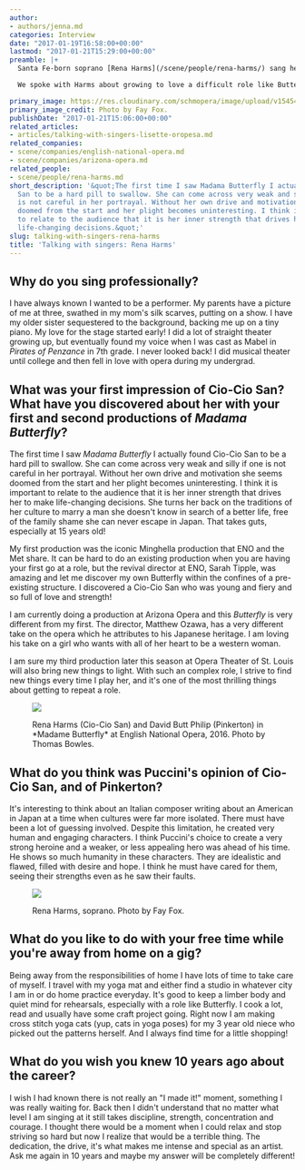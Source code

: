 ```yaml
---
author:
- authors/jenna.md
categories: Interview
date: "2017-01-19T16:58:00+00:00"
lastmod: "2017-01-21T15:29:00+00:00"
preamble: |+
  Santa Fe-born soprano [Rena Harms](/scene/people/rena-harms/) sang her first performances of Cio-Cio San in Anthony Minghella's famed production of *Madama Butterfly* at [English National Opera](/scene/companies/english-national-opera/), and this season, she has two more opportunities to dig deeper into the role. She is currently in rehearsals with director Matthew Ozawa for [Arizona Opera](http://www.azopera.org/performances/madama-butterfly/cast)'s upcoming production of *Butterfly*, January 28th to February 5th; in May, Harms reprises Cio-Cio San once again with [Opera Theater of Saint Louis.](https://www.opera-stl.org/season-and-events/productions/madame-butterfly-2017)

  We spoke with Harms about growing to love a difficult role like Butterfly, her post-rehearsal craft skills, and realizing that as a professional singer, there's no real "I made it!" moment.

primary_image: https://res.cloudinary.com/schmopera/image/upload/v1545409169/media/webhook-uploads/1484847271408/2017-01-19---Harms.jpg.jpg
primary_image_credit: Photo by Fay Fox.
publishDate: "2017-01-21T15:06:00+00:00"
related_articles:
- articles/talking-with-singers-lisette-oropesa.md
related_companies:
- scene/companies/english-national-opera.md
- scene/companies/arizona-opera.md
related_people:
- scene/people/rena-harms.md
short_description: '&quot;The first time I saw Madama Butterfly I actually found Cio-Cio
  San to be a hard pill to swallow. She can come across very weak and silly if one
  is not careful in her portrayal. Without her own drive and motivation she seems
  doomed from the start and her plight becomes uninteresting. I think it is important
  to relate to the audience that it is her inner strength that drives her to make
  life-changing decisions.&quot;'
slug: talking-with-singers-rena-harms
title: 'Talking with singers: Rena Harms'
---
```


## Why do you sing professionally?

I have always known I wanted to be a performer. My parents have a picture of me at three, swathed in my mom's silk scarves, putting on a show. I have my older sister sequestered to the background, backing me up on a tiny piano. My love for the stage started early! I did a lot of straight theater growing up, but eventually found my voice when I was cast as Mabel in *Pirates of Penzance* in 7th grade. I never looked back! I did musical theater until college and then fell in love with opera during my undergrad. 

## What was your first impression of Cio-Cio San? What have you discovered about her with your first and second productions of *Madama Butterfly*?

The first time I saw *Madama Butterfly* I actually found Cio-Cio San to be a hard pill to swallow. She can come across very weak and silly if one is not careful in her portrayal. Without her own drive and motivation she seems doomed from the start and her plight becomes uninteresting. I think it is important to relate to the audience that it is her inner strength that drives her to make life-changing decisions. She turns her back on the traditions of her culture to marry a man she doesn't know in search of a better life, free of the family shame she can never escape in Japan. That takes guts, especially at 15 years old!

My first production was the iconic Minghella production that ENO and the Met share. It can be hard to do an existing production when you are having your first go at a role, but the revival director at ENO, Sarah Tipple, was amazing and let me discover my own Butterfly within the confines of a pre-existing structure. I discovered a Cio-Cio San who was young and fiery and so full of love and strength!

I am currently doing a production at Arizona Opera and this *Butterfly* is very different from my first. The director, Matthew Ozawa, has a very different take on the opera which he attributes to his Japanese heritage. I am loving his take on a girl who wants with all of her heart to be a western woman. 

I am sure my third production later this season at Opera Theater of St. Louis will also bring new things to light. With such an complex role, I strive to find new things every time I play her, and it's one of the most thrilling things about getting to repeat a role.

<figure data-type="image">

![](https://res.cloudinary.com/schmopera/image/upload/v1545409169/media/webhook-uploads/1484850265194/2017-01-19---2016_ENOMadameButterfly_2016_ThomasBowles.jpg.jpg)
<figcaption>Rena Harms (Cio-Cio San) and David Butt Philip (Pinkerton) in *Madame Butterfly* at English National Opera, 2016. Photo by Thomas Bowles.</figcaption>
</figure>

## What do you think was Puccini's opinion of Cio-Cio San, and of Pinkerton?

It's interesting to think about an Italian composer writing about an American in Japan at a time when cultures were far more isolated. There must have been a lot of guessing involved. Despite this limitation, he created very human and engaging characters. I think Puccini's choice to create a very strong heroine and a weaker, or less appealing hero was ahead of his time. He shows so much humanity in these characters. They are idealistic and flawed, filled with desire and hope. I think he must have cared for them, seeing their strengths even as he saw their faults.

<figure data-type="image">

![](https://res.cloudinary.com/schmopera/image/upload/v1545409169/media/webhook-uploads/1484847328185/2017-01-19---Harms-2.jpg.jpg)<figcaption>Rena Harms, soprano. Photo by Fay Fox.</figcaption>
</figure>

## What do you like to do with your free time while you're away from home on a gig? 

Being away from the responsibilities of home I have lots of time to take care of myself. I travel with my yoga mat and either find a studio in whatever city I am in or do home practice everyday. It's good to keep a limber body and quiet mind for rehearsals, especially with a role like Butterfly. I cook a lot, read and usually have some craft project going. Right now I am making cross stitch yoga cats (yup, cats in yoga poses) for my 3 year old niece who picked out the patterns herself. And I always find time for a little shopping! 

## What do you wish you knew 10 years ago about the career?

I wish I had known there is not really an "I made it!" moment, something I was really waiting for. Back then I didn't understand that no matter what level I am singing at it still takes discipline, strength, concentration and courage. I thought there would be a moment when I could relax and stop striving so hard but now I realize that would be a terrible thing. The dedication, the drive, it's what makes me intense and special as an artist. Ask me again in 10 years and maybe my answer will be completely different! 
